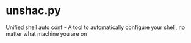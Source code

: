unshac.py
=========

Unified shell auto conf - A tool to automatically configure your shell, no matter what machine you are on
